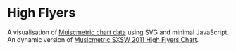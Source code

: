 High Flyers
===========

A visualisation of [Muiscmetric chart data](http://developer.musicmetric.com/charts.html) using SVG and minimal JavaScript. An dynamic version of [Musicmetric SXSW 2011 High Flyers Chart](http://www.musicmetric.com/2011/03/musicmetric-sxsw-2011-high-flyers/). 